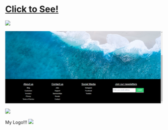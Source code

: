 # [Click to See!](https://calvinjamesheath.github.io/Great-Responsive-Web-Page/)

![](https://github.com/CalvinJamesHeath/Simple-Full-Responsive-Navbar-with-animated-set-up-/blob/master/readme.png?raw=true)

![](https://github.com/CalvinJamesHeath/Great-Responsive-Web-Page/blob/master/footer.png)

![](https://github.com/CalvinJamesHeath/Simple-Full-Responsive-Navbar-with-animated-set-up-/blob/master/responsive%20img.png?raw=true)

My Logo!!! 
![](https://github.com/CalvinJamesHeath/Simple-Full-Responsive-Navbar-with-animated-set-up-/blob/master/img/logoCAL.png?raw=true)
